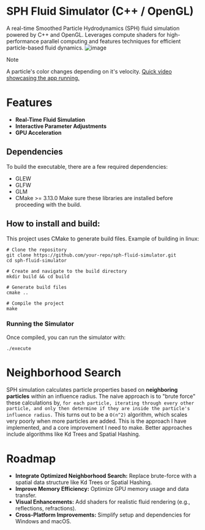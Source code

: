 # SPH Fluid Simulator (C++ / OpenGL)
A real-time Smoothed Particle Hydrodynamics (SPH) fluid simulation powered by C++ and OpenGL. Leverages compute shaders for high-performance parallel computing and features techniques for efficient particle-based fluid dynamics.
![image](https://github.com/user-attachments/assets/519fe99c-ca88-4f5e-bc1e-ae67d5ad6bb1)
> [!NOTE]
> A particle's color changes depending on it's velocity.
> [Quick video showcasing the app running.](https://youtu.be/x-2bFkBimAg)

# Features
- **Real-Time Fluid Simulation** 
- **Interactive Parameter Adjustments**
- **GPU Acceleration**
## Dependencies
To build the executable, there are a few required dependencies:
- GLEW
- GLFW
- GLM
- CMake >= 3.13.0
Make sure these libraries are installed before proceeding with the build.
## How to install and build:
This project uses CMake to generate build files.
Example of building in linux:
```
# Clone the repository
git clone https://github.com/your-repo/sph-fluid-simulator.git
cd sph-fluid-simulator

# Create and navigate to the build directory
mkdir build && cd build

# Generate build files
cmake ..

# Compile the project
make
```
### Running the Simulator

Once compiled, you can run the simulator with:
```
./execute
```
# Neighborhood Search
SPH simulation calculates particle properties based on **neighboring particles** within an influence radius.
The naive approach is to "brute force" these calculations by, ```for each particle, iterating through every other particle, and only then determine if they are inside the particle's influence radius.``` This turns out to be a ```O(n^2)``` algorithm, which scales very poorly when more particles are added.
This is the approach I have implemented, and a core improvement I need to make.
Better approaches include algorithms like Kd Trees and Spatial Hashing.
# Roadmap
- **Integrate Optimized Neighborhood Search:** Replace brute-force with a spatial data structure like Kd Trees or Spatial Hashing.
- **Improve Memory Efficiency:** Optimize GPU memory usage and data transfer.
- **Visual Enhancements:** Add shaders for realistic fluid rendering (e.g., reflections, refractions).
- **Cross-Platform Improvements:** Simplify setup and dependencies for Windows and macOS.
